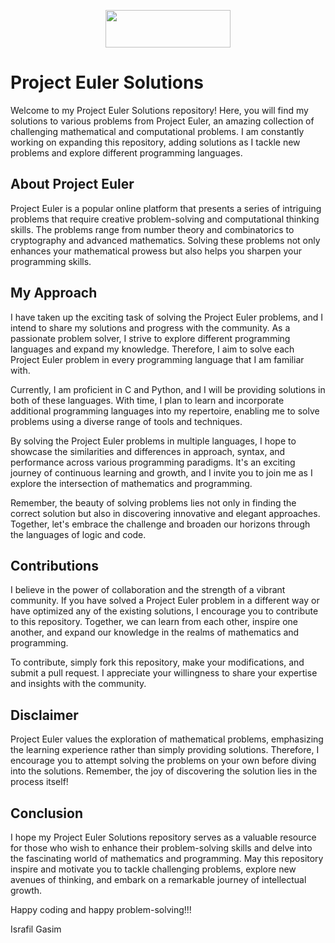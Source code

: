 <p align="center">
  <img width="200" height="60" src="https://projecteuler.net/profile/israfilgasim.png">
</p>

# Project Euler Solutions

Welcome to my Project Euler Solutions repository! Here, you will find my solutions to various problems from Project Euler, an amazing collection of challenging mathematical and computational problems. I am constantly working on expanding this repository, adding solutions as I tackle new problems and explore different programming languages.

## About Project Euler

Project Euler is a popular online platform that presents a series of intriguing problems that require creative problem-solving and computational thinking skills. The problems range from number theory and combinatorics to cryptography and advanced mathematics. Solving these problems not only enhances your mathematical prowess but also helps you sharpen your programming skills.

## My Approach

I have taken up the exciting task of solving the Project Euler problems, and I intend to share my solutions and progress with the community. As a passionate problem solver, I strive to explore different programming languages and expand my knowledge. Therefore, I aim to solve each Project Euler problem in every programming language that I am familiar with.

Currently, I am proficient in C and Python, and I will be providing solutions in both of these languages. With time, I plan to learn and incorporate additional programming languages into my repertoire, enabling me to solve problems using a diverse range of tools and techniques.

By solving the Project Euler problems in multiple languages, I hope to showcase the similarities and differences in approach, syntax, and performance across various programming paradigms. It's an exciting journey of continuous learning and growth, and I invite you to join me as I explore the intersection of mathematics and programming.

Remember, the beauty of solving problems lies not only in finding the correct solution but also in discovering innovative and elegant approaches. Together, let's embrace the challenge and broaden our horizons through the languages of logic and code.

## Contributions

I believe in the power of collaboration and the strength of a vibrant community. If you have solved a Project Euler problem in a different way or have optimized any of the existing solutions, I encourage you to contribute to this repository. Together, we can learn from each other, inspire one another, and expand our knowledge in the realms of mathematics and programming.

To contribute, simply fork this repository, make your modifications, and submit a pull request. I appreciate your willingness to share your expertise and insights with the community.

## Disclaimer

Project Euler values the exploration of mathematical problems, emphasizing the learning experience rather than simply providing solutions. Therefore, I encourage you to attempt solving the problems on your own before diving into the solutions. Remember, the joy of discovering the solution lies in the process itself!

## Conclusion

I hope my Project Euler Solutions repository serves as a valuable resource for those who wish to enhance their problem-solving skills and delve into the fascinating world of mathematics and programming. May this repository inspire and motivate you to tackle challenging problems, explore new avenues of thinking, and embark on a remarkable journey of intellectual growth.

Happy coding and happy problem-solving!!!

Israfil Gasim
